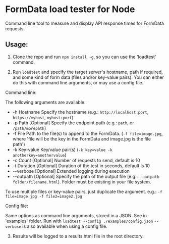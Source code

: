 # FormData load tester for Node
Command line tool to measure and display API response times for FormData requests.

## Usage:
1) Clone the repo and run `npm install -g`, so you can use the 'loadtest' command.

2) Run `loadtest` and specify the target server's hostname, path if required, and some kind of form data (files and/or key-value pairs). You can either do this with command line arguments, or may use a config file.


Command line:

The following arguments are available:
* -h    Hostname    Specify the hostname (e.g.: `http://localhost:port`, `https://myhost`, `myhost:port`)
* -p    Path        [Optional] Specify the endpoint path (e.g.: `path`, or `/path/morepath`)
* -f    File        Path to the file(s) to append to the FormData. (`-f file=image.jpg`, where 'file will be the key in the FormData and image.jpg is the file path')
* -k    Key-value   Key/value pair(s) (`-k key=value -k anotherkey=anothervalue`)
* -c    Count       [Optional] Number of requests to send, default is 10
* -t    Duration    [Optional] Duration of the test in seconds, default is 10
* --verbose         [Optional] Extended logging during execution
* --outpath         [Optional] Specify the path of the output file (e.g.: `--outpath folder/filename.html`). Folder must be existing in your file system.

To use multiple files or key-value pairs, just duplicate the argument. e.g.: `-f file=image.jpg -f file2=image2.jpg`


Config file:

Same options as command line arguments, stored in a JSON. See in 'examples' folder.
Run with `loadtest --config ./examples/config.json`
`--verbose` is also available when using a config file.

3) Results will be logged to a results.html file in the root directory.